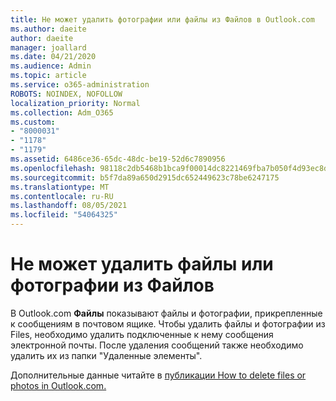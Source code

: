 ```yaml
---
title: Не может удалить фотографии или файлы из Файлов в Outlook.com
ms.author: daeite
author: daeite
manager: joallard
ms.date: 04/21/2020
ms.audience: Admin
ms.topic: article
ms.service: o365-administration
ROBOTS: NOINDEX, NOFOLLOW
localization_priority: Normal
ms.collection: Adm_O365
ms.custom:
- "8000031"
- "1178"
- "1179"
ms.assetid: 6486ce36-65dc-48dc-be19-52d6c7890956
ms.openlocfilehash: 98118c2db5468b1bca9f00014dc8221469fba7b050f4d93ec8d4707812517de9
ms.sourcegitcommit: b5f7da89a650d2915dc652449623c78be6247175
ms.translationtype: MT
ms.contentlocale: ru-RU
ms.lasthandoff: 08/05/2021
ms.locfileid: "54064325"
---
```

# <a name="cant-delete-files-or-photos-from-files"></a>Не может удалить файлы или фотографии из Файлов

В Outlook.com **Файлы** показывают файлы и фотографии, прикрепленные к сообщениям в почтовом ящике. Чтобы удалить файлы и фотографии из Files, необходимо удалить подключенные к нему сообщения электронной почты. После удаления сообщений также необходимо удалить их из папки "Удаленные элементы".

Дополнительные данные читайте в [публикации How to delete files or photos in Outlook.com.](https://support.office.com/article/bae0531f-040f-4c42-90b9-786ca718c16d?wt.mc_id=Office_Outlook_com_Alchemy)